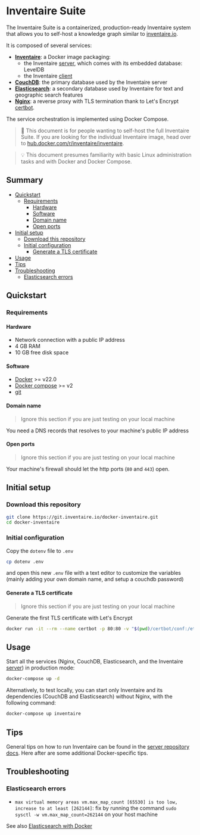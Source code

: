 # Inventaire Suite

The Inventaire Suite is a containerized, production-ready Inventaire system that allows you to self-host a knowledge graph similar to [inventaire.io](https://inventaire.io).

It is composed of several services:
* **[Inventaire](https://hub.docker.com/r/inventaire/inventaire)**: a Docker image packaging:
  * the Inventaire [server](https://git.inventaire.io/inventaire/), which comes with its embedded database: LevelDB
  * the Inventaire [client](https://git.inventaire.io/inventaire-client/)
* **[CouchDB](https://hub.docker.com/_/couchdb)**: the primary database used by the Inventaire server
* **[Elasticsearch](https://hub.docker.com/_/elasticsearch)**: a secondary database used by Inventaire for text and geographic search features
* **[Nginx](https://hub.docker.com/_/nginx)**: a reverse proxy with TLS termination thank to Let's Encrypt [certbot](https://hub.docker.com/r/certbot/certbot).

The service orchestration is implemented using Docker Compose.

> 🔧 This document is for people wanting to self-host the full Inventaire Suite. If you are looking for the individual Inventaire image, head over to [hub.docker.com/r/inventaire/inventaire](https://hub.docker.com/r/inventaire/inventaire).

> 💡 This document presumes familiarity with basic Linux administration tasks and with Docker and Docker Compose.

## Summary

<!-- START doctoc generated TOC please keep comment here to allow auto update -->
<!-- DON'T EDIT THIS SECTION, INSTEAD RE-RUN doctoc TO UPDATE -->

- [Quickstart](#quickstart)
  - [Requirements](#requirements)
    - [Hardware](#hardware)
    - [Software](#software)
    - [Domain name](#domain-name)
    - [Open ports](#open-ports)
- [Initial setup](#initial-setup)
  - [Download this repository](#download-this-repository)
  - [Initial configuration](#initial-configuration)
    - [Generate a TLS certificate](#generate-a-tls-certificate)
- [Usage](#usage)
- [Tips](#tips)
- [Troubleshooting](#troubleshooting)
  - [Elasticsearch errors](#elasticsearch-errors)

<!-- END doctoc generated TOC please keep comment here to allow auto update -->

## Quickstart
### Requirements
#### Hardware
* Network connection with a public IP address
* 4 GB RAM
* 10 GB free disk space

#### Software
* [Docker](https://docs.docker.com/get-started/get-docker/) >= v22.0
* [Docker compose](https://docs.docker.com/compose/gettingstarted/) >= v2
* [git](https://git-scm.com/)

#### Domain name
> Ignore this section if you are just testing on your local machine

You need a DNS records that resolves to your machine's public IP address

#### Open ports
> Ignore this section if you are just testing on your local machine

Your machine's firewall should let the http ports (`80` and `443`) open.

## Initial setup

### Download this repository
```sh
git clone https://git.inventaire.io/docker-inventaire.git
cd docker-inventaire
```

### Initial configuration
Copy the `dotenv` file to `.env`
```sh
cp dotenv .env
```
and open this new `.env` file with a text editor to customize the variables (mainly adding your own domain name, and setup a couchdb password)

#### Generate a TLS certificate
> Ignore this section if you are just testing on your local machine

Generate the first TLS certificate with Let's Encrypt

```sh
docker run -it --rm --name certbot -p 80:80 -v "$(pwd)/certbot/conf:/etc/letsencrypt" certbot/certbot certonly --standalone
```

## Usage

Start all the services (Nginx, CouchDB, Elasticsearch, and the Inventaire [server](https://git.inventaire.io/inventaire)) in production mode:
```sh
docker-compose up -d
```

Alternatively, to test locally, you can start only Inventaire and its dependencies (CouchDB and Elasticsearch) without Nginx, with the following command:
```sh
docker-compose up inventaire
```

## Tips

General tips on how to run Inventaire can be found in the [server repository docs](https://git.inventaire.io/inventaire/tree/main/docs). Here after are some additional Docker-specific tips.

## Troubleshooting

### Elasticsearch errors

- `max virtual memory areas vm.max_map_count [65530] is too low, increase to at least [262144]`: fix by running the command `sudo sysctl -w vm.max_map_count=262144` on your host machine

See also [Elasticsearch with Docker](https://www.elastic.co/guide/en/elasticsearch/reference/7.9/docker.html)
